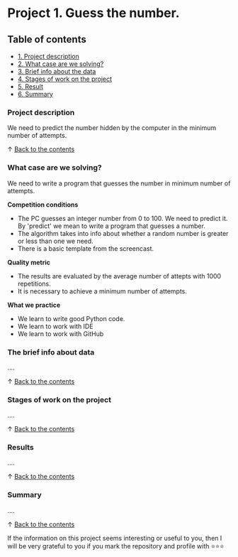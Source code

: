 # Project 1. Guess the number.

## Table of contents
* [1. Project description](.README.md#Project-description)
* [2. What case are we solving?](.README.md#What-case-are-we-solving)
* [3. Brief info about the data](.README.md#Brief-info-about-the-data)
* [4. Stages of work on the project](.README.md#Stages-of-work-on-the-project)
* [5. Result](.README.md#Result)
* [6. Summary](.README.md#Summary)

### Project description
We need to predict the number hidden by the computer in the minimum number of attempts.

↑ [Back to the contents](.README.md#Table-of-contents)


### What case are we solving?
We need to write a program that guesses the number in minimum number of attempts.

**Competition conditions**
- The PC guesses an integer number from 0 to 100. We need to predict it. By 'predict' we mean to write a program that guesses a number.
- The algorithm takes into info about whether a random number is greater or less than one we need.
- There is a basic template from the screencast.

**Quality metric**
- The results are evaluated by the average number of attepts with 1000 repetitions.
-  It is necessary to achieve a minimum number of attempts.

**What we practice**
- We learn to write good Python code.
- We learn to work with IDE
- We learn to work with GitHub

### The brief info about data
....

↑ [Back to the contents](.README.md#Table-of-contents)


### Stages of work on the project
....

↑ [Back to the contents](.README.md#Table-of-contents)


### Results
....

↑ [Back to the contents](.README.md#Table-of-contents)


### Summary
....

↑ [Back to the contents](.README.md#Table-of-contents)



If the information on this project seems interesting or useful to you, then I will be very grateful to you if you mark the repository and profile with  ⭐️⭐️⭐️